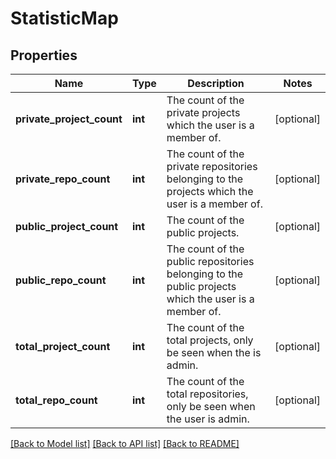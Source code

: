 # StatisticMap


## Properties
Name | Type | Description | Notes
------------ | ------------- | ------------- | -------------
**private_project_count** | **int** | The count of the private projects which the user is a member of. | [optional] 
**private_repo_count** | **int** | The count of the private repositories belonging to the projects which the user is a member of. | [optional] 
**public_project_count** | **int** | The count of the public projects. | [optional] 
**public_repo_count** | **int** | The count of the public repositories belonging to the public projects which the user is a member of. | [optional] 
**total_project_count** | **int** | The count of the total projects, only be seen when the is admin. | [optional] 
**total_repo_count** | **int** | The count of the total repositories, only be seen when the user is admin. | [optional] 

[[Back to Model list]](../README.md#documentation-for-models) [[Back to API list]](../README.md#documentation-for-api-endpoints) [[Back to README]](../README.md)


